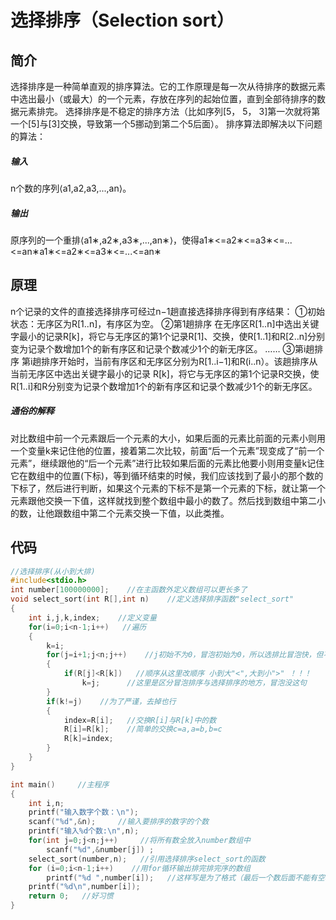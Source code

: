 # 选择排序（Selection sort）

## 简介

选择排序是一种简单直观的排序算法。它的工作原理是每一次从待排序的数据元素中选出最小（或最大）的一个元素，存放在序列的起始位置，直到全部待排序的数据元素排完。 选择排序是不稳定的排序方法（比如序列[5， 5， 3]第一次就将第一个[5]与[3]交换，导致第一个5挪动到第二个5后面）。 
排序算法即解决以下问题的算法：

##### 输入

n个数的序列⟨a1,a2,a3,...,an⟩。

##### 输出

原序列的一个重排⟨a1∗,a2∗,a3∗,...,an∗⟩，使得a1∗<=a2∗<=a3∗<=...<=an∗a1∗<=a2∗<=a3∗<=...<=an∗ 

## 原理

n个记录的文件的直接选择排序可经过n−1趟直接选择排序得到有序结果： 
①初始状态：无序区为R[1..n]，有序区为空。 
②第1趟排序 
在无序区R[1..n]中选出关键字最小的记录R[k]，将它与无序区的第1个记录R[1]、交换，使R[1..1]和R[2..n]分别变为记录个数增加1个的新有序区和记录个数减少1个的新无序区。 
…… 
③第i趟排序 
第i趟排序开始时，当前有序区和无序区分别为R[1..i−1]和R(i..n）。该趟排序从当前无序区中选出关键字最小的记录 R[k]，将它与无序区的第1个记录R交换，使R[1..i]和R分别变为记录个数增加1个的新有序区和记录个数减少1个的新无序区。

##### 通俗的解释

对比数组中前一个元素跟后一个元素的大小，如果后面的元素比前面的元素小则用一个变量k来记住他的位置，接着第二次比较，前面“后一个元素”现变成了“前一个元素”，继续跟他的“后一个元素”进行比较如果后面的元素比他要小则用变量k记住它在数组中的位置(下标)，等到循环结束的时候，我们应该找到了最小的那个数的下标了，然后进行判断，如果这个元素的下标不是第一个元素的下标，就让第一个元素跟他交换一下值，这样就找到整个数组中最小的数了。然后找到数组中第二小的数，让他跟数组中第二个元素交换一下值，以此类推。

## 代码

```C
//选择排序(从小到大排)
#include<stdio.h>
int number[100000000];    //在主函数外定义数组可以更长多了 
void select_sort(int R[],int n)    //定义选择排序函数"select_sort" 
{
    int i,j,k,index;    //定义变量 
    for(i=0;i<n-1;i++)   //遍历 
    {
        k=i;
        for(j=i+1;j<n;j++)    //j初始不为0，冒泡初始为0，所以选排比冒泡快，但不稳定 
        {
            if(R[j]<R[k])   //顺序从这里改顺序 小到大"<",大到小">" ！！！
                k=j;      //这里是区分冒泡排序与选择排序的地方，冒泡没这句 
        }
        if(k!=j)    //为了严谨，去掉也行 
        {
            index=R[i];   //交换R[i]与R[k]中的数 
            R[i]=R[k];    //简单的交换c=a,a=b,b=c 
            R[k]=index;
        }
    }
} 

int main()     //主程序 
{
    int i,n;
    printf("输入数字个数：\n");    
    scanf("%d",&n);     //输入要排序的数字的个数 
    printf("输入%d个数:\n",n);
    for(int j=0;j<n;j++)     //将所有数全放入number数组中 
        scanf("%d",&number[j]) ;
    select_sort(number,n);   //引用选择排序select_sort的函数 
    for (i=0;i<n-1;i++)    //用for循环输出排完排完序的数组 
        printf("%d ",number[i]);   //这样写是为了格式（最后一个数后面不能有空格）                                  
    printf("%d\n",number[i]);
    return 0;   //好习惯 
}
```

